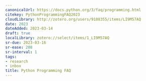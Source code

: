 ```yaml
---
canonicalUrl: https://docs.python.org/3/faq/programming.html
citekey: PythonProgrammingFAQ2023
cloudLibrary: http://zotero.org/users/9108355/items/LI9M57AQ
date: 2023
dateAdded: 2023-03-14
draft: true
localLibrary: zotero://select/items/1_LI9M57AQ
sr-due: 2023-03-16
sr-ease: 208
sr-interval: 1
tags:
- research
- inbox
title: Python Programming FAQ
---
```


